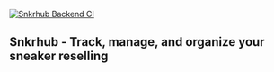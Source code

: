 [![Snkrhub Backend CI](https://github.com/phoenixbeats01/snkrhub/actions/workflows/main.yml/badge.svg)](https://github.com/phoenixbeats01/snkrhub/actions/workflows/main.yml)

## Snkrhub - Track, manage, and organize your sneaker reselling
